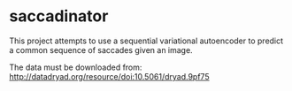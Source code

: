 # saccadinator
This project attempts to use a sequential variational autoencoder to predict a common sequence of saccades given an image.

The data must be downloaded from:
http://datadryad.org/resource/doi:10.5061/dryad.9pf75

